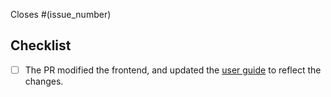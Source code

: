 Closes #(issue_number)

## Checklist

- [ ] The PR modified the frontend, and updated the [user guide](https://docs.rotki.com/usage-guides/) to reflect the changes.
